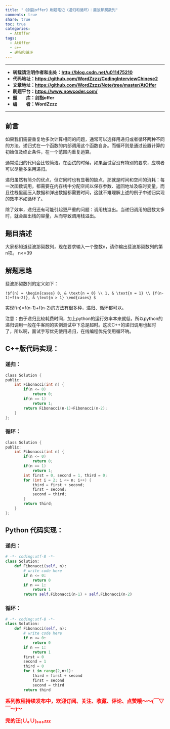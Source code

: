 ```yaml
---
title: "《剑指offer》刷题笔记（递归和循环）：斐波那契数列"
comments: true
share: true
toc: true
categories:
  - AtOffer
tags:
  - AtOffer
  - c++
  - 递归和循环
---
```


----------

- **转载请注明作者和出处：http://blog.csdn.net/u011475210**
- **代码地址：https://github.com/WordZzzz/CodingInterviewChinese2**
- **文章地址：https://github.com/WordZzzz/Note/tree/master/AtOffer**
- **刷题平台：https://www.nowcoder.com/**
- **题&emsp;&emsp;库：剑指offer**
- **编&emsp;&emsp;者：WordZzzz**

----------

## 前言

如果我们需要重复地多次计算相同的问题，通常可以选择用递归或者循环两种不同的方法。递归式在一个函数的内部调用这个函数自身。而循环则是通过设置计算的初始值及终止条件，在一个范围内重复运算。

通常递归的代码会比较简洁。在面试的时候，如果面试官没有特别的要求，应聘者可以尽量多采用递归。

递归虽然有简介的优点，但它同时也有显著的缺点，那就是时间和空间的消耗：每一次函数调用，都需要在内存栈中分配空间以保存参数、返回地址及临时变量，而且往栈里面压入数据和弹出数据都需要时间，这就不难理解上述的例子中递归实现的效率不如循环了。

除了效率，递归还有可能引起更严重的问题：调用栈溢出。当递归调用的层数太多时，就会超出栈的容量，从而导致调用栈溢出。

## 题目描述

大家都知道斐波那契数列，现在要求输入一个整数n，请你输出斐波那契数列的第n项。
n<=39

## 解题思路

斐波那契数列的定义如下：

`!$f(n) = \begin{cases} 0, & \text{n = 0} \\ 1, & \text{n = 1} \\ {f(n-1)+f(n-2)}, & \text{n > 1} \end{cases} $`

实现f(n)=f(n-1)+f(n-2)的方法有很多种，递归、循环都可以。

注意：由于递归比较耗费时间，加上python的运行效率本来就低，所以python的递归调用一般在牛客网的实例测试中下总是超时。这次C++的递归调用也超时了，所以啊，面试手写优先使用递归，在线编程优先使用循环呐。

## C++版代码实现：

### 递归：

```c
class Solution {
public:
    int Fibonacci(int n) {
        if(n <= 0)
            return 0;
        if(n == 1)
            return 1;
        return Fibonacci(n-1)+Fibonacci(n-2);
    }
};
```

### 循环：

```c
class Solution {
public:
    int Fibonacci(int n) {
        if(n <= 0)
            return 0;
        if(n == 1)
            return 1;
        int first = 0, second = 1, third = 0;
        for (int i = 2; i <= n; i++) {
            third = first + second;
            first = second;
            second = third;
        }
        return third;
    }
};
```

## Python 代码实现：

### 递归：

```python
# -*- coding:utf-8 -*-
class Solution:
    def Fibonacci(self, n):
        # write code here
        if n <= 0:
            return 0
        if n == 1:
            return 1
        return self.Fibonacci(n-1) + self.Fibonacci(n-2)
```

### 循环：

```python
# -*- coding:utf-8 -*-
class Solution:
    def Fibonacci(self, n):
        # write code here
        if n <= 0:
            return 0
        if n == 1:
            return 1
        first = 0
        second = 1
        third = 0
        for i in range(2,n+1):
            third = first + second
            first = second
            second = third
        return third
```

**<font color="red" size=3 face="仿宋">系列教程持续发布中，欢迎订阅、关注、收藏、评论、点赞哦～～(￣▽￣～)～</font>**

**<font color="red" size=3 face="仿宋">完的汪(∪｡∪)｡｡｡zzz</font>**